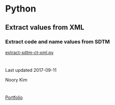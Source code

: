 # Python


## Extract values from XML 

### Extract code and name values from SDTM 
[extract-sdtm-ct-xml.py](extract-sdtm-ct-xml.py)

#

Last updated 2017-09-11

Noory Kim

#

[Portfolio](/)
